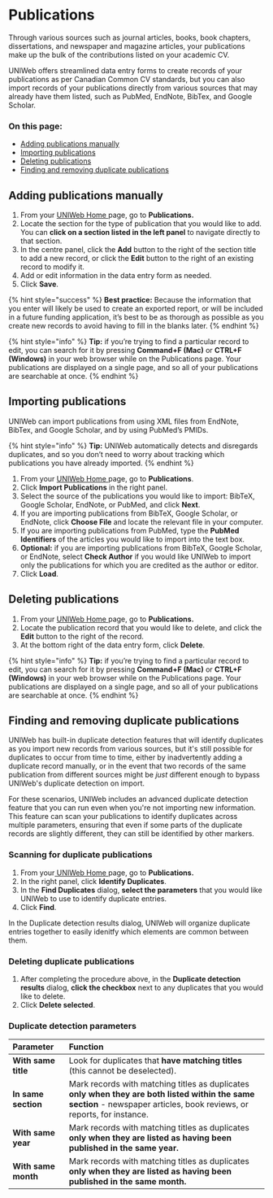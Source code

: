 # Publications

Through various sources such as journal articles, books, book chapters, dissertations, and newspaper and magazine articles, your publications make up the bulk of the contributions listed on your academic CV. 

UNIWeb offers streamlined data entry forms to create records of your publications as per Canadian Common CV standards, but you can also import records of your publications directly from various sources that may already have them listed, such as PubMed, EndNote, BibTex, and Google Scholar.

### On this page:

* [Adding publications manually](publications-1.md#adding-publications-manually)
* [Importing publications](publications-1.md#importing-publications)
* [Deleting publications](publications-1.md#deleting-publications)
* [Finding and removing duplicate publications](publications-1.md#finding-and-removing-duplicate-publications)

## Adding publications manually

1. From your [UNIWeb Home ](../navigating-uniweb/the-home-page.md)page, go to **Publications.**
2. Locate the section for the type of publication that you would like to add. You can **click on a section listed in the left panel** to navigate directly to that section.
3. In the centre panel, click the **Add** button to the right of the section title to add a new record, or click the **Edit** button to the right of an existing record to modify it.
4. Add or edit information in the data entry form as needed.
5. Click **Save**.

{% hint style="success" %}
**Best practice:** Because the information that you enter will likely be used to create an exported report, or will be included in a future funding application, it’s best to be as thorough as possible as you create new records to avoid having to fill in the blanks later.
{% endhint %}

{% hint style="info" %}
**Tip:** if you’re trying to find a particular record to edit, you can search for it by pressing **Command+F \(Mac\)** or **CTRL+F \(Windows\)** in your web browser while on the Publications page. Your publications are displayed on a single page, and so all of your publications are searchable at once.
{% endhint %}

## Importing publications

UNIWeb can import publications from using XML files from EndNote, BibTex, and Google Scholar, and by using PubMed’s PMIDs.

{% hint style="info" %}
**Tip:** UNIWeb automatically detects and disregards duplicates, and so you don’t need to worry about tracking which publications you have already imported.
{% endhint %}

1. From your [UNIWeb Home ](../navigating-uniweb/the-home-page.md)page, go to **Publications**.
2. Click **Import Publications** in the right panel.
3. Select the source of the publications you would like to import: BibTeX, Google Scholar, EndNote, or PubMed, and click **Next**.
4. If you are importing publications from BibTeX, Google Scholar, or EndNote, click **Choose File** and locate the relevant file in your computer. 
5. If you are importing publications from PubMed, type the **PubMed Identifiers** of the articles you would like to import into the text box.
6. **Optional:** if you are importing publications from BibTeX, Google Scholar, or EndNote, select **Check Author** if you would like UNIWeb to import only the publications for which you are credited as the author or editor.
7. Click **Load**.

## Deleting publications

1. From your [UNIWeb Home ](../navigating-uniweb/the-home-page.md)page, go to **Publications.**
2. Locate the publication record that you would like to delete, and click the **Edit** button to the right of the record.
3. At the bottom right of the data entry form, click **Delete**.

{% hint style="info" %}
**Tip:** if you’re trying to find a particular record to edit, you can search for it by pressing **Command+F \(Mac\)** or **CTRL+F \(Windows\)** in your web browser while on the Publications page. Your publications are displayed on a single page, and so all of your publications are searchable at once.
{% endhint %}

## Finding and removing duplicate publications

UNIWeb has built-in duplicate detection features that will identify duplicates as you import new records from various sources, but it's still possible for duplicates to occur from time to time, either by inadvertently adding a duplicate record manually, or in the event that two records of the same publication from different sources might be _just_ different enough to bypass UNIWeb's duplicate detection on import. 

For these scenarios, UNIWeb includes an advanced duplicate detection feature that you can run even when you're not importing new information. This feature can scan your publications to identify duplicates across multiple parameters, ensuring that even if some parts of the duplicate records are slightly different, they can still be identified by other markers.

### Scanning for duplicate publications

1. From your[ UNIWeb Home ](../navigating-uniweb/the-home-page.md)page, go to **Publications.**
2. In the right panel, click **Identify Duplicates**.
3. In the **Find Duplicates** dialog, **select the parameters** that you would like UNIWeb to use to identify duplicate entries.
4. Click **Find**.

In the Duplicate detection results dialog, UNIWeb will organize duplicate entries together to easily idenitfy which elements are common between them.

### Deleting duplicate publications

1. After completing the procedure above, in the **Duplicate detection results** dialog, **click the checkbox** next to any duplicates that you would like to delete.
2. Click **Delete selected**.

### Duplicate detection parameters

| Parameter | Function |
| :--- | :--- |
| **With same title** | Look for duplicates that **have matching titles** \(this cannot be deselected\). |
| **In same section** | Mark records with matching titles as duplicates **only when they are both listed within the same section** - newspaper articles, book reviews, or reports, for instance. |
| **With same year** | Mark records with matching titles as duplicates **only when they are listed as having been published in the same year.** |
| **With same month** | Mark records with matching titles as duplicates **only when they are listed as having been published in the same month.** |



